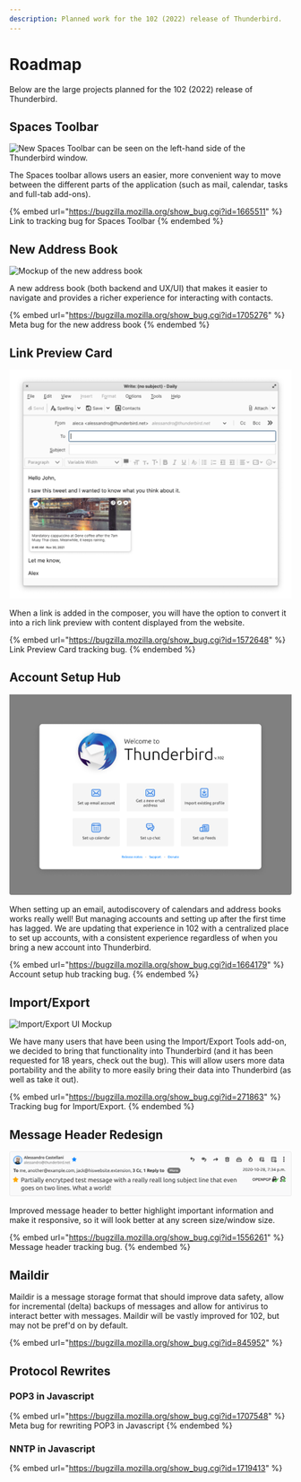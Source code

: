 ```yaml
---
description: Planned work for the 102 (2022) release of Thunderbird.
---
```


# Roadmap

Below are the large projects planned for the 102 (2022) release of Thunderbird.

## Spaces Toolbar

![New Spaces Toolbar can be seen on the left-hand side of the Thunderbird window.](../.gitbook/assets/spaces\_toolbar.png)

The Spaces toolbar allows users an easier, more convenient way to move between the different parts of the application (such as mail, calendar, tasks and full-tab add-ons).

{% embed url="https://bugzilla.mozilla.org/show_bug.cgi?id=1665511" %}
Link to tracking bug for Spaces Toolbar
{% endembed %}

## New Address Book

![Mockup of the new address book](../.gitbook/assets/new\_address\_book.png)

A new address book (both backend and UX/UI) that makes it easier to navigate and provides a richer experience for interacting with contacts.

{% embed url="https://bugzilla.mozilla.org/show_bug.cgi?id=1705276" %}
Meta bug for the new address book
{% endembed %}

## Link Preview Card

![Link Preview Card (WIP)](../.gitbook/assets/link-preview.png)

When a link is added in the composer, you will have the option to convert it into a rich link preview with content displayed from the website.

{% embed url="https://bugzilla.mozilla.org/show_bug.cgi?id=1572648" %}
Link Preview Card tracking bug.
{% endembed %}

## Account Setup Hub

![The new Account Setup Hub](../.gitbook/assets/account-setup.png)

When setting up an email, autodiscovery of calendars and address books works really well! But managing accounts and setting up after the first time has lagged. We are updating that experience in 102 with a centralized place to set up accounts, with a consistent experience regardless of when you bring a new account into Thunderbird.

{% embed url="https://bugzilla.mozilla.org/show_bug.cgi?id=1664179" %}
Account setup hub tracking bug.
{% endembed %}

## Import/Export

![Import/Export UI Mockup](../.gitbook/assets/import\_export\_tool.png)

We have many users that have been using the Import/Export Tools add-on, we decided to bring that functionality into Thunderbird (and it has been requested for 18 years, check out the bug).  This will allow users more data portability and the ability to more easily bring their data into Thunderbird (as well as take it out).

{% embed url="https://bugzilla.mozilla.org/show_bug.cgi?id=271863" %}
Tracking bug for Import/Export.
{% endembed %}

## Message Header Redesign

![New Message Header](../.gitbook/assets/message-header.png)

Improved message header to better highlight important information and make it responsive, so it will look better at any screen size/window size.

{% embed url="https://bugzilla.mozilla.org/show_bug.cgi?id=1556261" %}
Message header tracking bug.
{% endembed %}

## Maildir

Maildir is a message storage format that should improve data safety, allow for incremental (delta) backups of messages and allow for antivirus to interact better with messages. Maildir will be vastly improved for 102, but may not be pref'd on by default.

{% embed url="https://bugzilla.mozilla.org/show_bug.cgi?id=845952" %}

## Protocol Rewrites

### POP3 in Javascript

{% embed url="https://bugzilla.mozilla.org/show_bug.cgi?id=1707548" %}
Meta bug for rewriting POP3 in Javascript
{% endembed %}

### NNTP in Javascript

{% embed url="https://bugzilla.mozilla.org/show_bug.cgi?id=1719413" %}

